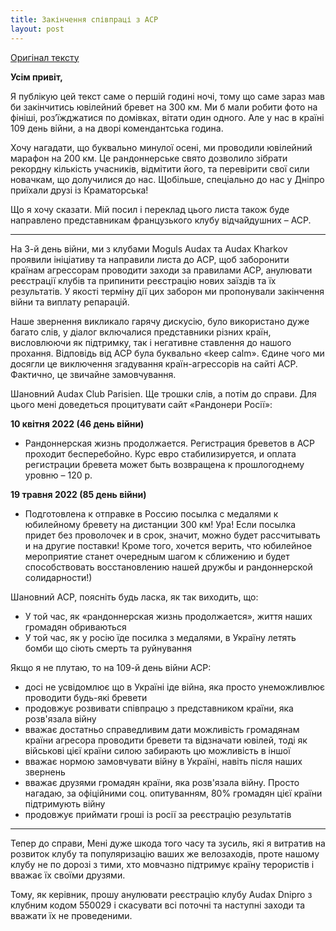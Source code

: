 ```yaml
---
title: Закінчення співпраці з ACP
layout: post
---
```


[Оригінал тексту](https://www.facebook.com/groups/audax.dnipro/posts/7481609238579749/)

**Усім привіт,**

Я публікую цей текст саме о першій годині ночі, тому що саме зараз мав би закінчитись ювілейний бревет на 300 км. Ми б
мали робити фото на фініші, розʼїжджатися по домівках, вітати один одного. Але у нас в країні 109 день війни, а на дворі
комендантська година.

Хочу нагадати, що буквально минулої осені, ми проводили ювілейний марафон на 200 км. Це рандоннерське свято дозволило
зібрати рекордну кількість учасників, відмітити його, та перевірити свої сили новачкам, що долучилися до нас. Щобільше,
спеціально до нас у Дніпро приїхали друзі із Краматорська!

Що я хочу сказати. Мій посил і переклад цього листа також буде направлено представникам французького клубу відчайдушних
– ACP.

---

На 3-й день війни, ми з клубами Moguls Audax та Audax Kharkov проявили ініціативу та направили листа до ACP, щоб
заборонити країнам агрессорам проводити заходи за правилами ACP, анулювати реєстрації клубів та припинити реєстрацію
нових заїздів та їх результатів. У якості терміну дії цих заборон ми пропонували закінчення війни та виплату репарацій.

Наше звернення викликало гарячу дискусію, було використано дуже багато слів, у діалог включалися представники різних
країн, висловлюючи як підтримку, так і негативне ставлення до нашого прохання. Відповідь від ACP була буквально «keep
calm». Єдине чого ми досягли це виключення згадування країн-агрессорів на сайті ACP. Фактично, це звичайне замовчування.

Шановний Audax Club Parisien. Ще трошки слів, а потім до справи. Для цього мені доведеться процитувати сайт «Рандонери
Росії»:

**10 квітня 2022 (46 день війни)**
- Рандоннерская жизнь продолжается. Регистрация бреветов в АСР проходит бесперебойно. Курс евро стабилизируется, и оплата
регистрации бревета может быть возвращена к прошлогоднему уровню – 120 р.

**19 травня 2022 (85 день війни)**
- Подготовлена к отправке в Россию посылка с медалями к юбилейному бревету на дистанции 300 км! Ура! Если посылка придет без проволочек и в срок, значит, можно будет рассчитывать и на другие поставки! Кроме того, хочется верить, что юбилейное мероприятие станет очередным шагом к сближению и будет способствовать восстановлению нашей дружбы и рандоннерской солидарности!)

Шановний ACP, поясніть будь ласка, як так виходить, що:
- У той час, як «рандоннерская жизнь продолжается», життя наших громадян обриваються
- У той час, як у росію їде посилка з медалями, в Україну летять бомби що сіють смерть та руйнування

Якщо я не плутаю, то на 109-й день війни ACP:
- досі не усвідомлює що в Україні іде війна, яка просто унеможливлює проводити будь-які бревети
- продовжує розвивати співпрацю з представником країни, яка розв'язала війну
- вважає достатньо справедливим дати можливість громадянам країни агресора проводити бревети та відзначати ювілей, тоді як військові цієї країни силою забирають цю можливість в іншої
- вважає нормою замовчувати війну в Україні, навіть після наших звернень
- вважає друзями громадян країни, яка розв'язала війну. Просто нагадаю, за офіційними соц. опитуванням, 80% громадян цієї країни підтримують війну
- продовжує приймати гроші із росії за реєстрацію результатів

---

Тепер до справи,
Мені дуже шкода того часу та зусиль, які я витратив на розвиток клубу та популяризацію ваших же велозаходів, проте нашому клубу не по дорозі з тими, хто мовчазно підтримує країну терористів і вважає їх своїми друзями.

Тому, як керівник, прошу анулювати реєстрацію клубу Audax Dnipro з клубним кодом 550029 і скасувати всі поточні та наступні заходи та вважати їх не проведеними.
